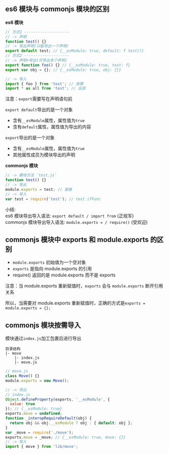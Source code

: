 ## **es6 模块与 commonjs 模块的区别**

**es6 模块**

```js
// 方式1 --------------------
// -> 声明
function test() {}
// -> 导出声明(只能导出一个声明)
export default test; // {__esModule: true, default: f test()}
// 方式2 --------------------
// -> 声明+导出(可导出多个声明)
export function foo() {} // {__esModule: true, test: f}
export var obj = {}; // {__esModule: true, obj: {}}

// -> 导入
import { foo } from 'test'; // 按需
import * as all from 'test'; // 全部
```
注意：`export`需要写在声明语句前

`export default`导出的是一个对象  
- 含有`__esModule`属性，属性值为`true`
- 含有`default`属性，属性值为导出的内容

`export`导出的是一个对象  
- 含有`__esModule`属性，属性值为`true`
- 其他属性成员为模块导出的声明

**commonjs 模块**

```js
// -> 模块方法 `test.js`
function test() {}
// -> 导出
module.exports = test; // 直接
// -> 导入
var test = require('test'); // test ifFunc
```

小结:  
es6 模块导出导入语法: `export default / import from` (正规军)  
commonjs 模块导出导入语法: `module.exports = / require()` (受欢迎)

## **commonjs 模块中 exports 和 module.exports 的区别**

- `module.exports` 初始值为一个空对象
- `exports` 是指向 module.exports 的引用
- require() 返回的是 module.exports 而不是 exports

注意：当 module.exports 重新赋值时，`exports` 会与 `module.exports` 断开引用关系

所以，当需要对 module.exports 重新赋值时，正确的方式是`exports = module.exports = {};`

## **commonjs 模块按需导入**

模块通过`index.js`加工包裹后进行导出

```
目录结构
|- move
    |- index.js
    |- move.js
```

```js
// move.js
class Move() {}
module.exports = new Move();
```
```js
// -> 导出
// index.js
Object.defineProperty(exports, '__esModule', {
  value: true
}); // {__esModule: true}
exports.move = undefined;
function _interopRequireDefault(obj) {
  return obj && obj.__esModule ? obj : { default: obj };
}
var _move = require('./move');
exports.move = _move; // {__esModule: true, move: {}}
// -> 导入
import { move } from 'lib/move';
```
